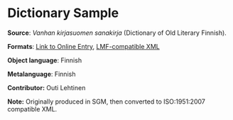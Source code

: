 # Dictionary Sample


**Source**: *Vanhan kirjasuomen sanakirja* (Dictionary of Old Literary Finnish).

**Formats**: [Link to Online Entry](http://kaino.kotus.fi/vks/?p=article&word=maa&vks_id=VKS_995bd7037c4a23e9e1479d6d400c8678), [LMF-compatible XML](VKS-examplearticles.xml)

**Object language**: Finnish

**Metalanguage**: Finnish

**Contributor:** Outi Lehtinen

**Note:** Originally produced in SGM, then converted to ISO:1951:2007 compatible XML. 


